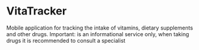 # VitaTracker
Mobile application for tracking the intake of vitamins, dietary supplements and other drugs.
Important: is an informational service only, when taking drugs it is recommended to consult a specialist

